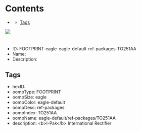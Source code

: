 



Contents
========

* [](#)
	* [Tags](#tags)
  
![][im]
# 

- ID: FOOTPRINT-eagle-eagle-default-ref-packages-TO251AA
- Name: 
- Description: 

## Tags

- hexID: 
- oompType: FOOTPRINT
- oompSize: eagle
- oompColor: eagle-default
- oompDesc: ref-packages
- oompIndex: TO251AA
- oompName: eagle-default/ref-packages/TO251AA
- description: &lt;b&gt;I-Pak&lt;/b&gt; International Rectifier



[im]: image.png
